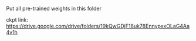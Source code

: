 Put all pre-trained weights in this folder

ckpt link: https://drive.google.com/drive/folders/19kQwGDjF18uk78EnnypxxOLaG4Aa4v1h